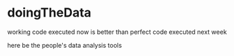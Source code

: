 # doingTheData
working code executed now is better than perfect code executed next week

here be the people's data analysis tools

